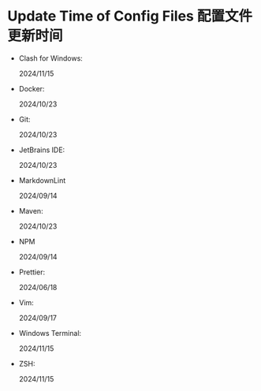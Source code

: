 # Update Time of Config Files 配置文件更新时间

- Clash for Windows:

  2024/11/15

- Docker:

  2024/10/23

- Git:

  2024/10/23

- JetBrains IDE:

  2024/10/23

- MarkdownLint

  2024/09/14

- Maven:

  2024/10/23

- NPM

  2024/09/14

- Prettier:

  2024/06/18

- Vim:

  2024/09/17

- Windows Terminal:

  2024/11/15

- ZSH:

  2024/11/15
